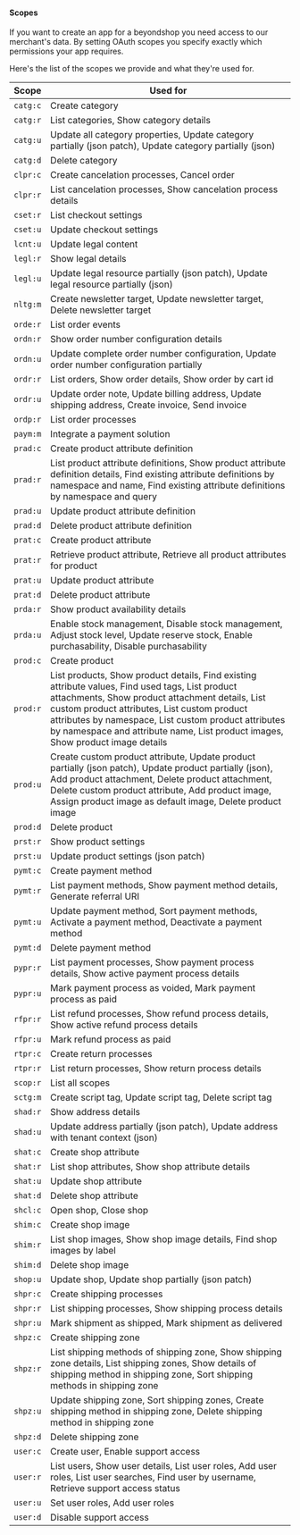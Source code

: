 #### Scopes

If you want to create an app for a beyondshop you need access to our
merchant's data. By setting OAuth scopes you specify exactly which
permissions your app requires.

Here's the list of the scopes we provide and what they're used for.


| Scope                             | Used for                          |
|-----------------------------------|-----------------------------------|
| `catg:c`                          | Create category                   |
| `catg:r`                          | List categories, Show category details   |
| `catg:u`                          | Update all category properties, Update category partially (json patch), Update category partially (json)   |
| `catg:d`                          | Delete category |
| `clpr:c`                          | Create cancelation processes, Cancel order  |
| `clpr:r`                          | List cancelation processes, Show cancelation process details |
| `cset:r`                          | List checkout settings |
| `cset:u`                          | Update checkout settings |
| `lcnt:u`                          | Update legal content              |
| `legl:r`                          | Show legal details                |
| `legl:u`                          | Update legal resource partially (json patch), Update legal resource partially (json)   |
| `nltg:m`                          | Create newsletter target, Update newsletter target, Delete newsletter target |
| `orde:r`                          | List order events                 |
| `ordn:r`                          | Show order number configuration details   |
| `ordn:u`                          | Update complete order number configuration, Update order number configuration partially      |
| `ordr:r`                          | List orders, Show order details, Show order by cart id           |
| `ordr:u`                          | Update order note, Update billing address, Update shipping address, Create invoice, Send invoice |
| `ordp:r`                          | List order processes              |
| `paym:m`                          | Integrate a payment solution      |
| `prad:c`                          | Create product attribute definition          |
| `prad:r`                          | List product attribute definitions, Show product attribute definition details, Find existing attribute definitions by namespace and name, Find existing attribute definitions by namespace and query |
| `prad:u`                          | Update product attribute definition  |
| `prad:d`                          | Delete product attribute definition  |
| `prat:c`                          | Create product attribute             |
| `prat:r`                          | Retrieve product attribute, Retrieve all product attributes for product   |
| `prat:u`                          | Update product attribute             |
| `prat:d`                          | Delete product attribute               |
| `prda:r`                          | Show product availability details |
| `prda:u`                          | Enable stock management, Disable stock management, Adjust stock level, Update reserve stock, Enable purchasability, Disable purchasability |
| `prod:c`                          | Create product                    |
| `prod:r`                          | List products, Show product details, Find existing attribute values, Find used tags, List product attachments, Show product attachment details, List custom product attributes, List custom product attributes by namespace, List custom product attributes by namespace and attribute name, List product images, Show product image details    |
| `prod:u`                          | Create custom product attribute, Update product partially (json patch), Update product partially (json), Add product attachment, Delete product attachment, Delete custom product attribute, Add product image, Assign product image as default image, Delete product image  |
| `prod:d`                          | Delete product                    |
| `prst:r`                          | Show product settings             |
| `prst:u`                          | Update product settings (json patch)     |
| `pymt:c`                          | Create payment method             |
| `pymt:r`                          | List payment methods, Show payment method details, Generate referral URI  |
| `pymt:u`                          | Update payment method, Sort payment methods, Activate a payment method, Deactivate a payment method       |
| `pymt:d`                          | Delete payment method             |
| `pypr:r`                          | List payment processes, Show payment process details, Show active payment process details    |
| `pypr:u`                          | Mark payment process as voided, Mark payment process as paid  |
| `rfpr:r`                          | List refund processes, Show refund process details, Show active refund process details       |
| `rfpr:u`                          | Mark refund process as paid       |
| `rtpr:c`                          | Create return processes           
| `rtpr:r`                          | List return processes, Show return process details        |
| `scop:r`                          | List all scopes                   |
| `sctg:m`                          | Create script tag, Update script tag, Delete script tag   |
| `shad:r`                          | Show address details              |
| `shad:u`                          | Update address partially (json patch), Update address with tenant context (json)    |
| `shat:c`                          | Create shop attribute             |
| `shat:r`                          | List shop attributes, Show shop attribute details   |
| `shat:u`                          | Update shop attribute             |
| `shat:d`                          | Delete shop attribute             |
| `shcl:c`                          | Open shop, Close shop             |
| `shim:c`                          | Create shop image                 |
| `shim:r`                          | List shop images, Show shop image details, Find shop images by label |
| `shim:d`                          | Delete shop image                 |
| `shop:u`                          | Update shop, Update shop partially (json patch)         |
| `shpr:c`                          | Create shipping processes         |
| `shpr:r`                          | List shipping processes, Show shipping process details       |
| `shpr:u`                          | Mark shipment as shipped, Mark shipment as delivered      |
| `shpz:c`                          | Create shipping zone              |
| `shpz:r`                          | List shipping methods of shipping zone, Show shipping zone details, List shipping zones, Show details of shipping method in shipping zone, Sort shipping methods in shipping zone  |
| `shpz:u`                          | Update shipping zone, Sort shipping zones, Create shipping method in shipping zone, Delete shipping method in shipping zone       |
| `shpz:d`                          | Delete shipping zone              |
| `user:c`                          | Create user, Enable support access        |
| `user:r`                          | List users, Show user details, List user roles, Add user roles, List user searches, Find user by username, Retrieve support access status   |
| `user:u`                          | Set user roles, Add user roles    |
| `user:d`                          | Disable support access            |
